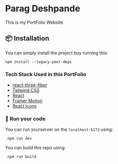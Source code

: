 # Parag Deshpande
This is my PortFolio Website


## 📦 Installation

You can simply install the project buy running this:

```
npm install --legacy-peer-deps
```
### Tech Stack Used in this PortFolio

- [react-three-fiber](https://docs.pmnd.rs/react-three-fiber/getting-started/introduction)
- [Tailwind CSS](https://tailwindcss.com/)
- [React](https://reactjs.org/)
- [Framer Motion](https://www.framer.com/motion/)
- [React Icons](https://react-icons.github.io/react-icons/)


### 🏃 Run your code

You can run yourserver on the `localhost:5173` using:
```
 npm run dev
```
You can build this repo using:
```
 npm run build
```


